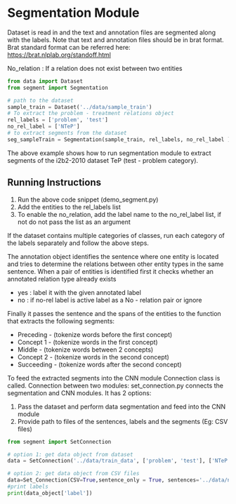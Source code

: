 # Segmentation Module

Dataset is read in and the text and annotation files are segmented along with the labels.  Note that text and annotation files should be in brat format. Brat standard format can be referred here: https://brat.nlplab.org/standoff.html

No_relation : If a relation does not exist between two entities
```python
from data import Dataset
from segment import Segmentation

# path to the dataset
sample_train = Dataset('../data/sample_train')
# To extract the problem - treatment relations object
rel_labels = ['problem', 'test']
no_rel_label = ['NTeP']
# to extract segments from the dataset
seg_sampleTrain = Segmentation(sample_train, rel_labels, no_rel_label )
```
The above example shows how to run segmentation module to extract segments of the i2b2-2010 dataset TeP (test - problem category).

## Running Instructions
1.  Run the above code snippet (demo_segment.py)
2.  Add the entities to the rel_labels list
3.  To enable the no_relation, add the label name to the no_rel_label list, if not do not pass the list as an argument

If the dataset contains multiple categories of classes, run each category of the labels separately and follow the above steps.

The annotation object identifies the sentence where one entity is located and tries to determine the relations between other entity types in the same sentence. When a pair of entities is identified first it checks whether an annotated relation type already exists
- yes : label it with the given annotated label
- no : if no-rel label is active label as a No - relation pair or ignore

Finally it passes the sentence and the spans of the entities to the function that extracts the following segments:
- Preceding - (tokenize words before the first concept)
- Concept 1 - (tokenize words in the first concept)
- Middle - (tokenize words between 2 concepts)
- Concept 2 - (tokenize words in the second concept)
- Succeeding - (tokenize words after the second concept)

To feed the extracted segments into the CNN module Connection class is called.
Connection between two modules:  set_connection.py connects the segmentation and CNN modules. It has 2 options:
1.  Pass the dataset and perform data segmentation and feed into the CNN module
2.  Provide path to files of the sentences, labels and the segments (Eg: CSV files)
```python
from segment import SetConnection

# option 1: get data object from dataset
data = SetConnection('../data/train_data', ['problem', 'test'], ['NTeP'])

# option 2: get data object from CSV files
data=Set_Connection(CSV=True,sentence_only = True, sentences='../data/n2c2/sentence_train', labels='../data/n2c2/labels_train').data_object
#print labels
print(data_object['label'])
```











